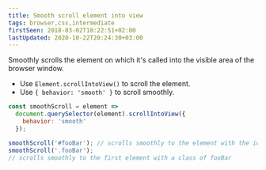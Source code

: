 ```yaml
---
title: Smooth scroll element into view
tags: browser,css,intermediate
firstSeen: 2018-03-02T18:22:51+02:00
lastUpdated: 2020-10-22T20:24:30+03:00
---
```


Smoothly scrolls the element on which it's called into the visible area of the browser window.

- Use `Element.scrollIntoView()` to scroll the element.
- Use `{ behavior: 'smooth' }` to scroll smoothly.

```js
const smoothScroll = element =>
  document.querySelector(element).scrollIntoView({
    behavior: 'smooth'
  });
```

```js
smoothScroll('#fooBar'); // scrolls smoothly to the element with the id fooBar
smoothScroll('.fooBar');
// scrolls smoothly to the first element with a class of fooBar
```

